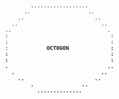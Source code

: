 <pre>
           ..................           
         ..                  ..         
       ..                      ..       
     ..                          ..     
   ..                              .    
   :                                :   
   :                                :   
   :            <b>OCTOGON<b>             :   
   :                                :   
   :                                :   
   .                               ..   
     .                           ..     
       ..                      ..             
           .               ..           
             ..............             
                                        
</pre>
